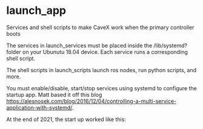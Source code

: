 # launch_app
Services and shell scripts to make CaveX work when the primary controller boots

The services in launch_services must be placed inside the /lib/systemd? folder on your Ubunutu 18.04 device. Each service runs a corresponding shell script.

The shell scripts in launch_scripts launch ros nodes, run python scripts, and more. 

You must enable/disable, start/stop services using systemd to configure the startup app. Matt based it off this blog https://alesnosek.com/blog/2016/12/04/controlling-a-multi-service-application-with-systemd/.

At the end of 2021, the start up worked like this:
